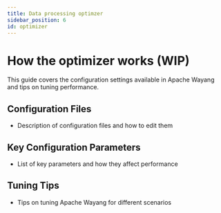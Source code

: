 ```yaml
---
title: Data processing optimzer
sidebar_position: 6
id: optimizer
---
```

<!--

  Licensed to the Apache Software Foundation (ASF) under one or more
  contributor license agreements.  See the NOTICE file distributed with
  this work for additional information regarding copyright ownership.
  The ASF licenses this file to You under the Apache License, Version 2.0
  (the "License"); you may not use this file except in compliance with
  the License.  You may obtain a copy of the License at

      http://www.apache.org/licenses/LICENSE-2.0

  Unless required by applicable law or agreed to in writing, software
  distributed under the License is distributed on an "AS IS" BASIS,
  WITHOUT WARRANTIES OR CONDITIONS OF ANY KIND, either express or implied.
  See the License for the specific language governing permissions and
  limitations under the License.

-->
# How the optimizer works (WIP)

This guide covers the configuration settings available in Apache Wayang and tips on tuning performance.

## Configuration Files
- Description of configuration files and how to edit them

## Key Configuration Parameters
- List of key parameters and how they affect performance

## Tuning Tips
- Tips on tuning Apache Wayang for different scenarios

